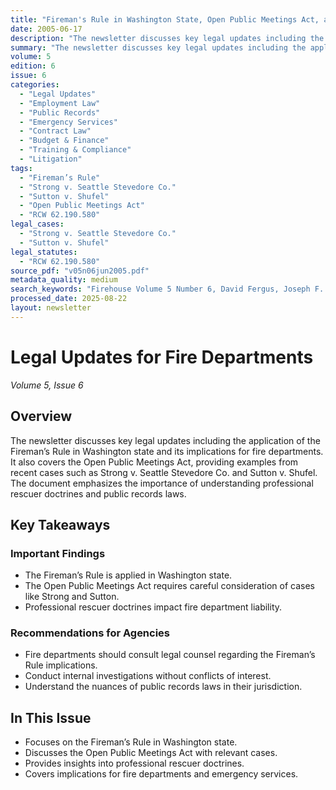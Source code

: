 ```yaml
---
title: "Fireman's Rule in Washington State, Open Public Meetings Act, and Professional Rescuer Doctrine"
date: 2005-06-17
description: "The newsletter discusses key legal updates including the application of the Fireman's Rule in Washington state and its implications for fire departments. It also covers the Open Public Meetings Act, providing examples from recent cases such as Strong v. Seattle Stevedore Co. and Sutton v. Shufel. The document emphasizes the importance of understanding professional rescuer doctrines and public records laws."
summary: "The newsletter discusses key legal updates including the application of the Fireman's Rule in Washington state and its implications for fire departments. It also covers the Open Public Meetings Act, providing examples from recent cases such as Strong v. Seattle Stevedore Co. and Sutton v. Shufel. The document emphasizes the importance of understanding professional rescuer doctrines and public records laws."
volume: 5
edition: 6
issue: 6
categories:
  - "Legal Updates"
  - "Employment Law"
  - "Public Records"
  - "Emergency Services"
  - "Contract Law"
  - "Budget & Finance"
  - "Training & Compliance"
  - "Litigation"
tags:
  - "Fireman’s Rule"
  - "Strong v. Seattle Stevedore Co."
  - "Sutton v. Shufel"
  - "Open Public Meetings Act"
  - "RCW 62.190.580"
legal_cases:
  - "Strong v. Seattle Stevedore Co."
  - "Sutton v. Shufel"
legal_statutes:
  - "RCW 62.190.580"
source_pdf: "v05n06jun2005.pdf"
metadata_quality: medium
search_keywords: "Firehouse Volume 5 Number 6, David Fergus, Joseph F. Quinn, Open Public Meetings Act, Fireman's Rule, Strong v. Seattle Stevedore Co, Sutton v. Shufel, RCW 62.190.580"
processed_date: 2025-08-22
layout: newsletter
---
```


# Legal Updates for Fire Departments

*Volume 5, Issue 6*

## Overview

The newsletter discusses key legal updates including the application of the Fireman’s Rule in Washington state and its implications for fire departments. It also covers the Open Public Meetings Act, providing examples from recent cases such as Strong v. Seattle Stevedore Co. and Sutton v. Shufel. The document emphasizes the importance of understanding professional rescuer doctrines and public records laws.

## Key Takeaways

### Important Findings

- The Fireman’s Rule is applied in Washington state.
- The Open Public Meetings Act requires careful consideration of cases like Strong and Sutton.
- Professional rescuer doctrines impact fire department liability.

### Recommendations for Agencies

- Fire departments should consult legal counsel regarding the Fireman’s Rule implications.
- Conduct internal investigations without conflicts of interest.
- Understand the nuances of public records laws in their jurisdiction.

## In This Issue

- Focuses on the Fireman’s Rule in Washington state.
- Discusses the Open Public Meetings Act with relevant cases.
- Provides insights into professional rescuer doctrines.
- Covers implications for fire departments and emergency services.

